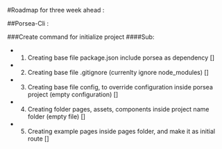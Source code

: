 #Roadmap for three week ahead :

##Porsea-Cli :

###Create command for initialize project
####Sub:

- 1. Creating base file package.json include porsea as dependency []
- 2. Creating base file .gitignore (currenlty ignore node_modules) []
- 3. Creating base file config, to override configuration inside porsea project (empty configuration) []
- 4. Creating folder pages, assets, components inside project name folder (empty file) []
- 5. Creating example pages inside pages folder, and make it as initial route []
